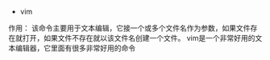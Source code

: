 * vim

作用： 该命令主要用于文本编辑，它接一个或多个文件名作为参数，如果文件存在就打开，如果文件不存在就以该文件名创建一个文件。
      vim是一个非常好用的文本编辑器，它里面有很多非常好用的命令
